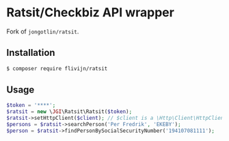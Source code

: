 # Ratsit/Checkbiz API wrapper

Fork of `jongotlin/ratsit`.

## Installation
```bash
$ composer require flivijn/ratsit
```

## Usage
```php
$token = '****';
$ratsit = new \JGI\Ratsit\Ratsit($token);
$ratsit->setHttpClient($client); // $client is a \Http\Client\HttpClient
$persons = $ratsit->searchPerson('Per Fredrik', 'EKEBY');
$person = $ratsit->findPersonBySocialSecurityNumber('194107081111');
```
